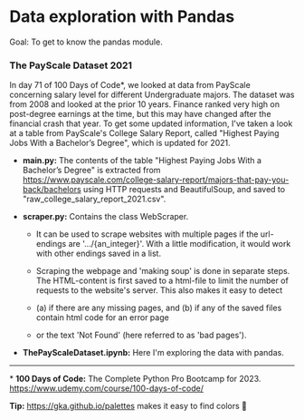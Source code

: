 # Data exploration with Pandas

Goal: To get to know the pandas module.

### The PayScale Dataset 2021

In day 71 of 100 Days of Code*, we looked at data from PayScale concerning salary level for different Undergraduate 
majors. The dataset was from 2008 and looked at the prior 10 years. Finance ranked very high on post-degree earnings 
at the time, but this may have changed after the financial crash that year. To get some updated information, I've 
taken a look at a table from PayScale's College Salary Report, called "Highest Paying Jobs With a Bachelor’s Degree", 
which is updated for 2021. 

- **main.py:**
The contents of the table "Highest Paying Jobs With a Bachelor’s Degree" is extracted from 
https://www.payscale.com/college-salary-report/majors-that-pay-you-back/bachelors 
using HTTP requests and BeautifulSoup, and saved to "raw_college_salary_report_2021.csv".


- **scraper.py:** Contains the class WebScraper. 
  - It can be used to scrape websites with multiple pages if the 
  url-endings are '.../{an_integer}'. With a little modification, it would work with other endings saved in a list.
  
  - Scraping the webpage and 'making soup' is done in separate steps. The HTML-content is first saved to a
  html-file to limit the number of requests to the website's server. This also makes it easy to detect 
  - (a) if there are any missing pages, and (b) if any of the saved files contain html code for an error page 
  - or the text 'Not Found' (here referred to as 'bad pages').

- **ThePayScaleDataset.ipynb:** Here I'm exploring the data with pandas.

---

\* **100 Days of Code:** The Complete Python Pro Bootcamp for 2023. https://www.udemy.com/course/100-days-of-code/ 

**Tip:** https://gka.github.io/palettes makes it easy to find colors 👏